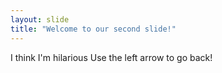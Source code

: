 ```yaml
---
layout: slide
title: "Welcome to our second slide!"
---
```

I think I'm hilarious
Use the left arrow to go back!
